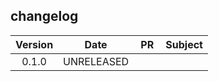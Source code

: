 ## changelog

| Version | Date       | PR                                                               | Subject                                           |
|:-------:|:----------:|:----------------------------------------------------------------:| ------------------------------------------------- |
| 0.1.0 | UNRELEASED | <ul></ul> | <ul></ul> |
